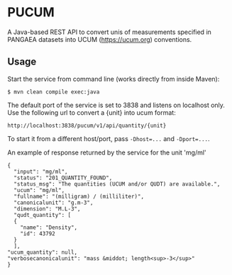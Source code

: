 # PUCUM
A Java-based REST API to convert unis of measurements specified in PANGAEA datasets into UCUM (https://ucum.org) conventions.

## Usage
Start the service from command line (works directly from inside Maven):
```
$ mvn clean compile exec:java
```

The default port of the service is set to 3838 and listens on localhost only. Use the following url to convert a {unit} into ucum format:
```
http://localhost:3838/pucum/v1/api/quantity/{unit}
```

To start it from a different host/port, pass `-Dhost=...` and `-Dport=...`.

An example of response returned by the service for the unit 'mg/ml'
```
{
  "input": "mg/ml",
  "status": "201_QUANTITY_FOUND",
  "status_msg": "The quantities (UCUM and/or QUDT) are available.",
  "ucum": "mg/ml",
  "fullname": "(milligram) / (milliliter)",
  "canonicalunit": "g.m-3",
  "dimension": "M.L-3",
  "qudt_quantity": [
  {
    "name": "Density",
    "id": 43792
  }
  ],
"ucum_quantity": null,
"verbosecanonicalunit": "mass &middot; length<sup>-3</sup>"
}
```
